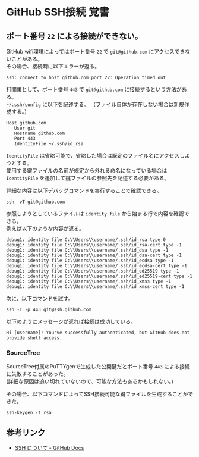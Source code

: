 # GitHub SSH接続 覚書

## ポート番号 `22` による接続ができない。

GitHub
wifi環境によってはポート番号 `22` で `git@github.com` にアクセスできないことがある。  
その場合、接続時に以下エラーが返る。

```
ssh: connect to host github.com port 22: Operation timed out
```

打開策として、ポート番号 `443` で `git@github.com` に接続するという方法がある。  
`~/.ssh/config` に以下を記述する。
（ファイル自体が存在しない場合は新規作成する。）

```
Host github.com
   User git
   Hostname github.com
   Port 443
   IdentityFile ~/.ssh/id_rsa
```

`IdentityFile` は省略可能で、省略した場合は既定のファイル名にアクセスしようとする。  
使用する鍵ファイルの名前が規定から外れる命名になっている場合は `IdentityFile` を追加して鍵ファイルの参照先を記述する必要がある。

詳細な内容は以下デバッグコマンドを実行することで確認できる。

```
ssh -vT git@github.com
```

参照しようとしているファイルは `identity file` から始まる行で内容を確認できる。  
例えば以下のような内容が返る。

```
debug1: identity file C:\\Users\\username/.ssh/id_rsa type 0
debug1: identity file C:\\Users\\username/.ssh/id_rsa-cert type -1
debug1: identity file C:\\Users\\username/.ssh/id_dsa type -1
debug1: identity file C:\\Users\\username/.ssh/id_dsa-cert type -1
debug1: identity file C:\\Users\\username/.ssh/id_ecdsa type -1
debug1: identity file C:\\Users\\username/.ssh/id_ecdsa-cert type -1
debug1: identity file C:\\Users\\username/.ssh/id_ed25519 type -1
debug1: identity file C:\\Users\\username/.ssh/id_ed25519-cert type -1
debug1: identity file C:\\Users\\username/.ssh/id_xmss type -1
debug1: identity file C:\\Users\\username/.ssh/id_xmss-cert type -1
```

次に、以下コマンドを試す。

```
ssh -T -p 443 git@ssh.github.com
```

以下のようにメッセージが返れば接続は成功している。

```
Hi [username]! You've successfully authenticated, but GitHub does not provide shell access.
```

### SourceTree

SourceTree付属のPuTTYgenで生成した公開鍵だとポート番号 `443` による接続に失敗することがあった。  
(詳細な原因は追い切れていないので、可能な方法もあるかもしれない。)

その場合、以下コマンドによってSSH接続可能な鍵ファイルを生成することができた。

```
ssh-keygen -t rsa
```

## 参考リンク

- [SSH について - GitHub Docs](https://docs.github.com/ja/authentication/connecting-to-github-with-ssh/about-ssh)